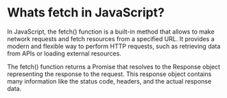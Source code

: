 # Whats fetch in JavaScript?

In JavaScript, the fetch() function is a built-in method that allows to make network 
requests and fetch resources from a specified URL. It provides a modern and flexible 
way to perform HTTP requests, such as retrieving data from APIs or loading external 
resources.

The fetch() function returns a Promise that resolves to the Response object representing 
the response to the request. This response object contains many information like the status 
code, headers, and the actual response data.

<!-- Check script.js file for examples. -->